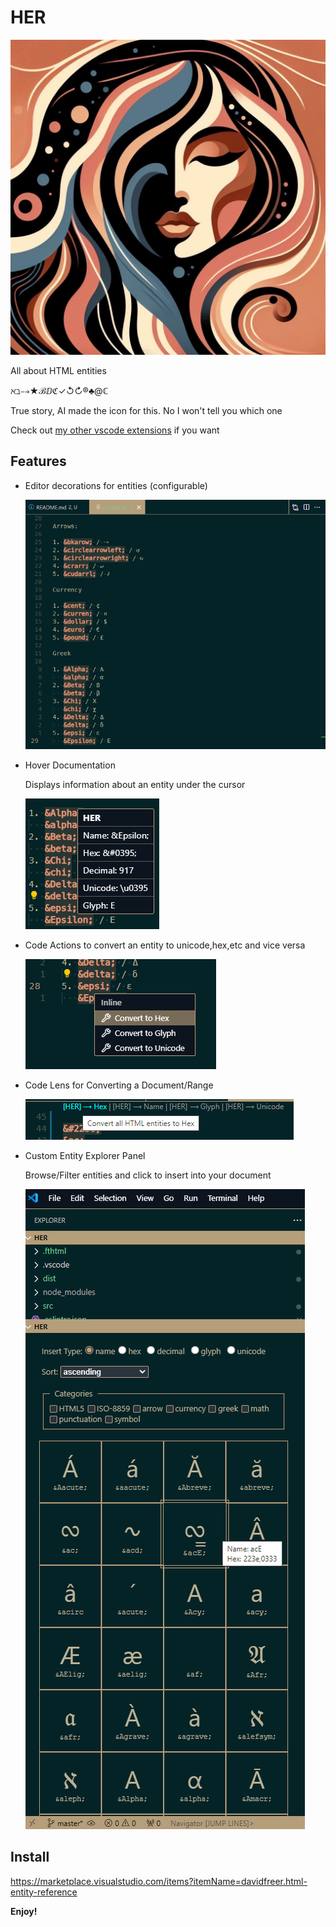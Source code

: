 # HER

![icon](docs/her.jpg)

All about HTML entities

&aleph;&beth;&bkarow;&bigstar;&Bscr;&CapitalDifferentialD;&Cayleys;&check;&circlearrowleft;&circlearrowright;&circledR;&clubs;&commat;&complexes;

True story, AI made the icon for this. No I won't tell you which one

Check out [my other vscode extensions](https://marketplace.visualstudio.com/publishers/davidfreer) if you want

## Features

- Editor decorations for entities (configurable)

  ![code actions image](docs/her_decorations.png)

- Hover Documentation

  Displays information about an entity under the cursor

  ![hover image](docs/her_hover.png)

- Code Actions to convert an entity to unicode,hex,etc and vice versa

  ![code actions image](docs/her_codeactions.png)

- Code Lens for Converting a Document/Range

  ![codelens image](docs/her_codelens.png)

- Custom Entity Explorer Panel

  Browse/Filter entities and click to insert into your document

  ![explorer view image](docs/her_explorer_view.png)

## Install

https://marketplace.visualstudio.com/items?itemName=davidfreer.html-entity-reference

**Enjoy!**